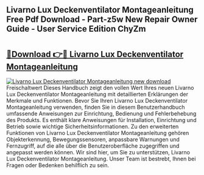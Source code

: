 ## Livarno Lux Deckenventilator Montageanleitung Free Pdf Download - Part-z5w New Repair Owner Guide - User Service Edition ChyZm

# <h2><a href="http://df83ue.blite.top/?on=Livarno+Lux+Deckenventilator+Montageanleitung">🔗Download 👉🔴 Livarno Lux Deckenventilator Montageanleitung</a></h2>

[![Livarno Lux Deckenventilator Montageanleitung new download](https://i.imgur.com/lujVjoI.png)](http://df83ue.blite.top/?on=Livarno+Lux+Deckenventilator+Montageanleitung)
Freischaltwert Dieses Handbuch zeigt den vollen Wert Ihres neuen Livarno Lux Deckenventilator Montageanleitung mit detaillierten Erklärungen der Merkmale und Funktionen. Bevor Sie Ihren Livarno Lux Deckenventilator Montageanleitung verwenden, finden Sie in diesem Benutzerhandbuch umfassende Anweisungen zur Einrichtung, Bedienung und Fehlerbehebung des Produkts. Es enthält klare Anweisungen für Installation, Einrichtung und Betrieb sowie wichtige Sicherheitsinformationen. Zu den erweiterten Funktionen von Livarno Lux Deckenventilator Montageanleitung gehören Objekterkennung, Bewegungssensoren, anpassbare Warnungen und Fernzugriff, auf die alle über die Benutzeroberfläche zugegriffen und angepasst werden können. Wir sind hier, um Sie zu unterstützen, Livarno Lux Deckenventilator Montageanleitung. Unser Team ist bestrebt, Ihnen bei Fragen oder Bedenken behilflich zu sein.
